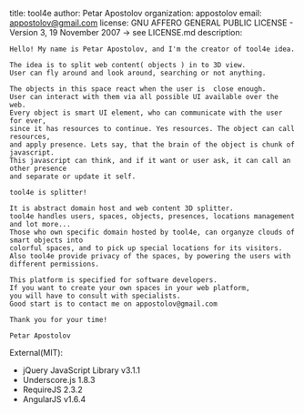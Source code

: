 title: tool4e
author: Petar Apostolov
organization: appostolov
email: appostolov@gmail.com
license: GNU AFFERO GENERAL PUBLIC LICENSE - Version 3, 19 November 2007 -> see LICENSE.md
description:

    Hello! My name is Petar Apostolov, and I'm the creator of tool4e idea.

    The idea is to split web content( objects ) in to 3D view.
    User can fly around and look around, searching or not anything.

    The objects in this space react when the user is  close enough.
    User can interact with them via all possible UI available over the web.
    Every object is smart UI element, who can communicate with the user for ever,
    since it has resources to continue. Yes resources. The object can call resources,
    and apply presence. Lets say, that the brain of the object is chunk of javascript.
    This javascript can think, and if it want or user ask, it can call an other presence
    and separate or update it self.

    tool4e is splitter!

    It is abstract domain host and web content 3D splitter.
    tool4e handles users, spaces, objects, presences, locations management and lot more...
    Those who own specific domain hosted by tool4e, can organyze clouds of smart objects into
    colorful spaces, and to pick up special locations for its visitors.
    Also tool4e provide privacy of the spaces, by powering the users with different permissions.

    This platform is specified for software developers.
    If you want to create your own spaces in your web platform,
    you will have to consult with specialists.
    Good start is to contact me on appostolov@gmail.com

    Thank you for your time!

    Petar Apostolov

External(MIT):
 * jQuery JavaScript Library v3.1.1
 * Underscore.js 1.8.3
 * RequireJS 2.3.2
 * AngularJS v1.6.4
